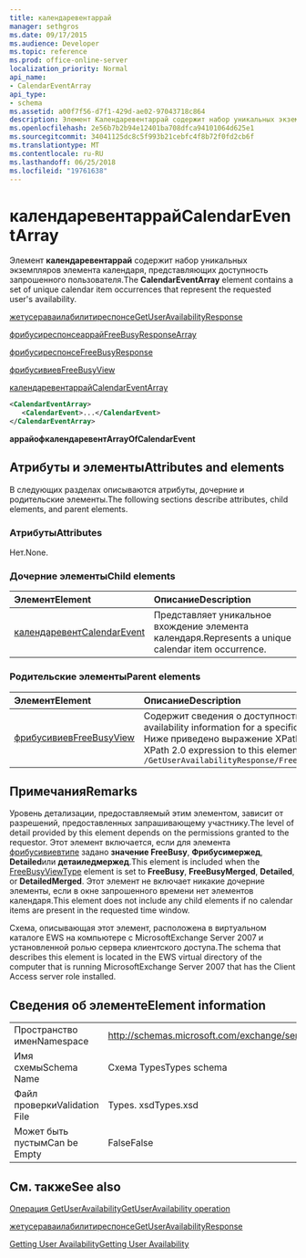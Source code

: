 ```yaml
---
title: календаревентаррай
manager: sethgros
ms.date: 09/17/2015
ms.audience: Developer
ms.topic: reference
ms.prod: office-online-server
localization_priority: Normal
api_name:
- CalendarEventArray
api_type:
- schema
ms.assetid: a00f7f56-d7f1-429d-ae02-97043718c864
description: Элемент Календаревентаррай содержит набор уникальных экземпляров элемента календаря, представляющих доступность запрошенного пользователя.
ms.openlocfilehash: 2e56b7b2b94e12401ba708dfca94101064d625e1
ms.sourcegitcommit: 34041125dc8c5f993b21cebfc4f8b72f0fd2cb6f
ms.translationtype: MT
ms.contentlocale: ru-RU
ms.lasthandoff: 06/25/2018
ms.locfileid: "19761638"
---
```

# <a name="calendareventarray"></a><span data-ttu-id="70283-103">календаревентаррай</span><span class="sxs-lookup"><span data-stu-id="70283-103">CalendarEventArray</span></span>

<span data-ttu-id="70283-104">Элемент **календаревентаррай** содержит набор уникальных экземпляров элемента календаря, представляющих доступность запрошенного пользователя.</span><span class="sxs-lookup"><span data-stu-id="70283-104">The **CalendarEventArray** element contains a set of unique calendar item occurrences that represent the requested user's availability.</span></span> 
  
[<span data-ttu-id="70283-105">жетусераваилабилитиреспонсе</span><span class="sxs-lookup"><span data-stu-id="70283-105">GetUserAvailabilityResponse</span></span>](getuseravailabilityresponse.md)
  
[<span data-ttu-id="70283-106">фрибусиреспонсеаррай</span><span class="sxs-lookup"><span data-stu-id="70283-106">FreeBusyResponseArray</span></span>](freebusyresponsearray.md)
  
[<span data-ttu-id="70283-107">фрибусиреспонсе</span><span class="sxs-lookup"><span data-stu-id="70283-107">FreeBusyResponse</span></span>](freebusyresponse.md)
  
[<span data-ttu-id="70283-108">фрибусивиев</span><span class="sxs-lookup"><span data-stu-id="70283-108">FreeBusyView</span></span>](freebusyview.md)
  
[<span data-ttu-id="70283-109">календаревентаррай</span><span class="sxs-lookup"><span data-stu-id="70283-109">CalendarEventArray</span></span>](calendareventarray.md)
  
```xml
<CalendarEventArray>
   <CalendarEvent>...</CalendarEvent>
</CalendarEventArray>
```

 <span data-ttu-id="70283-110">**аррайофкалендаревент**</span><span class="sxs-lookup"><span data-stu-id="70283-110">**ArrayOfCalendarEvent**</span></span>
## <a name="attributes-and-elements"></a><span data-ttu-id="70283-111">Атрибуты и элементы</span><span class="sxs-lookup"><span data-stu-id="70283-111">Attributes and elements</span></span>

<span data-ttu-id="70283-112">В следующих разделах описываются атрибуты, дочерние и родительские элементы.</span><span class="sxs-lookup"><span data-stu-id="70283-112">The following sections describe attributes, child elements, and parent elements.</span></span>
  
### <a name="attributes"></a><span data-ttu-id="70283-113">Атрибуты</span><span class="sxs-lookup"><span data-stu-id="70283-113">Attributes</span></span>

<span data-ttu-id="70283-114">Нет.</span><span class="sxs-lookup"><span data-stu-id="70283-114">None.</span></span>
  
### <a name="child-elements"></a><span data-ttu-id="70283-115">Дочерние элементы</span><span class="sxs-lookup"><span data-stu-id="70283-115">Child elements</span></span>

|<span data-ttu-id="70283-116">**Элемент**</span><span class="sxs-lookup"><span data-stu-id="70283-116">**Element**</span></span>|<span data-ttu-id="70283-117">**Описание**</span><span class="sxs-lookup"><span data-stu-id="70283-117">**Description**</span></span>|
|:-----|:-----|
|[<span data-ttu-id="70283-118">календаревент</span><span class="sxs-lookup"><span data-stu-id="70283-118">CalendarEvent</span></span>](calendarevent.md) <br/> |<span data-ttu-id="70283-119">Представляет уникальное вхождение элемента календаря.</span><span class="sxs-lookup"><span data-stu-id="70283-119">Represents a unique calendar item occurrence.</span></span>  <br/> |
   
### <a name="parent-elements"></a><span data-ttu-id="70283-120">Родительские элементы</span><span class="sxs-lookup"><span data-stu-id="70283-120">Parent elements</span></span>

|<span data-ttu-id="70283-121">**Элемент**</span><span class="sxs-lookup"><span data-stu-id="70283-121">**Element**</span></span>|<span data-ttu-id="70283-122">**Описание**</span><span class="sxs-lookup"><span data-stu-id="70283-122">**Description**</span></span>|
|:-----|:-----|
|[<span data-ttu-id="70283-123">фрибусивиев</span><span class="sxs-lookup"><span data-stu-id="70283-123">FreeBusyView</span></span>](freebusyview.md) <br/> |<span data-ttu-id="70283-124">Содержит сведения о доступности для определенного пользователя.</span><span class="sxs-lookup"><span data-stu-id="70283-124">Contains availability information for a specific user.</span></span>  <br/> <span data-ttu-id="70283-125">Ниже приведено выражение XPath 2,0 для этого элемента:</span><span class="sxs-lookup"><span data-stu-id="70283-125">The following is the XPath 2.0 expression to this element:</span></span>  <br/>  `/GetUserAvailabilityResponse/FreeBusyResponseArray/FreeBusyResponse/FreeBusyView` <br/> |
   
## <a name="remarks"></a><span data-ttu-id="70283-126">Примечания</span><span class="sxs-lookup"><span data-stu-id="70283-126">Remarks</span></span>

<span data-ttu-id="70283-127">Уровень детализации, предоставляемый этим элементом, зависит от разрешений, предоставленных запрашивающему участнику.</span><span class="sxs-lookup"><span data-stu-id="70283-127">The level of detail provided by this element depends on the permissions granted to the requestor.</span></span> <span data-ttu-id="70283-128">Этот элемент включается, если для элемента [фрибусивиевтипе](freebusyviewtype.md) задано **значение FreeBusy**, **Фрибусимержед**, **Detailed**или **детаиледмержед**.</span><span class="sxs-lookup"><span data-stu-id="70283-128">This element is included when the [FreeBusyViewType](freebusyviewtype.md) element is set to **FreeBusy**, **FreeBusyMerged**, **Detailed**, or **DetailedMerged**.</span></span> <span data-ttu-id="70283-129">Этот элемент не включает никакие дочерние элементы, если в окне запрошенного времени нет элементов календаря.</span><span class="sxs-lookup"><span data-stu-id="70283-129">This element does not include any child elements if no calendar items are present in the requested time window.</span></span> 
  
<span data-ttu-id="70283-130">Схема, описывающая этот элемент, расположена в виртуальном каталоге EWS на компьютере с MicrosoftExchange Server 2007 и установленной ролью сервера клиентского доступа.</span><span class="sxs-lookup"><span data-stu-id="70283-130">The schema that describes this element is located in the EWS virtual directory of the computer that is running MicrosoftExchange Server 2007 that has the Client Access server role installed.</span></span>
  
## <a name="element-information"></a><span data-ttu-id="70283-131">Сведения об элементе</span><span class="sxs-lookup"><span data-stu-id="70283-131">Element information</span></span>

|||
|:-----|:-----|
|<span data-ttu-id="70283-132">Пространство имен</span><span class="sxs-lookup"><span data-stu-id="70283-132">Namespace</span></span>  <br/> |http://schemas.microsoft.com/exchange/services/2006/types  <br/> |
|<span data-ttu-id="70283-133">Имя схемы</span><span class="sxs-lookup"><span data-stu-id="70283-133">Schema Name</span></span>  <br/> |<span data-ttu-id="70283-134">Схема Types</span><span class="sxs-lookup"><span data-stu-id="70283-134">Types schema</span></span>  <br/> |
|<span data-ttu-id="70283-135">Файл проверки</span><span class="sxs-lookup"><span data-stu-id="70283-135">Validation File</span></span>  <br/> |<span data-ttu-id="70283-136">Types. xsd</span><span class="sxs-lookup"><span data-stu-id="70283-136">Types.xsd</span></span>  <br/> |
|<span data-ttu-id="70283-137">Может быть пустым</span><span class="sxs-lookup"><span data-stu-id="70283-137">Can be Empty</span></span>  <br/> |<span data-ttu-id="70283-138">False</span><span class="sxs-lookup"><span data-stu-id="70283-138">False</span></span>  <br/> |
   
## <a name="see-also"></a><span data-ttu-id="70283-139">См. также</span><span class="sxs-lookup"><span data-stu-id="70283-139">See also</span></span>



[<span data-ttu-id="70283-140">Операция GetUserAvailability</span><span class="sxs-lookup"><span data-stu-id="70283-140">GetUserAvailability operation</span></span>](getuseravailability-operation.md)
  
[<span data-ttu-id="70283-141">жетусераваилабилитиреспонсе</span><span class="sxs-lookup"><span data-stu-id="70283-141">GetUserAvailabilityResponse</span></span>](getuseravailabilityresponse.md)


[<span data-ttu-id="70283-142">Getting User Availability</span><span class="sxs-lookup"><span data-stu-id="70283-142">Getting User Availability</span></span>](http://msdn.microsoft.com/library/d4133fcb-9b0f-4e6b-aadf-a389da83516a%28Office.15%29.aspx)

